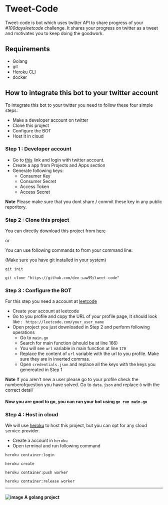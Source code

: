 # Tweet-Code

Tweet-code is bot which uses twitter API to share progress of your *#100daysleetcode* challenge.  It shares your progress on twitter as a tweet and motivates you to keep doing the goodwork. 

## Requirements

* Golang
* git
* Heroku CLI
* docker

## How to integrate this bot to your twitter account

To integrate this bot to your twitter you need to follow these four simple steps:

* Make a developer account on twitter
* Clone this project
* Configure the BOT 
* Host it in cloud

### Step 1 : Developer account

* Go to [this](https://developer.twitter.com/) link and login with twitter account.
* Create a app from Projects and Apps section
* Generate following keys:
    * Consumer Key
    * Consumer Secret
    * Access Token
    * Access Secret 

**Note** Please make sure that you dont share / commit these key in any public reporitory.

### Step 2 : Clone this project

You can directly download this project from [here](https://github.com/dev-saw99/tweet-code/archive/master.zip)

or

You can use following commands to from your command line:

(Make sure you have git installed in your 
system)

```
git init

git clone "https://github.com/dev-saw99/tweet-code"

```
### Step 3 : Configure the BOT

For this step you need a account at [leetcode](https://leetcode.com)

* Create your account at leetcode
* Go to you profile and copy the URL of your profile page, It should look like :
``` https://leetcode.com/your_user_name```
* Open project you just downloaded in Step 2 and perform following operations
    * Go to `main.go`
    * Search for main function (should be at line 166)
    * You will see `url` variable in main function at line `170`
    * Replace the content of `url` variable with the url to you profile. Make sure they are in inverted commas.
    * Open `credentials.json` and replace all the keys with the keys you genereated in Step 1

**Note** If you aren't new a user please go to your profile check the numberofquestion you have solved. Go to `data.json` and replace `0` with the correct detail



#### Now you are good to go, you can run your bot using `go run main.go`

### Step 4 : Host in cloud

We will use [heroku](https://www.heroku.com/) to host this project, but you can opt for any cloud service  provider.

* Create a account in `heroku`
* Open terminal and run following command

```
heroku container:login

heroku create

heroku container:push worker

heroku container:release worker

```

-----
#### ![image](golang.png) A golang project






